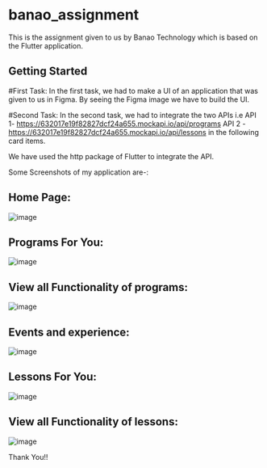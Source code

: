 # banao_assignment

This is the assignment given to us by Banao Technology which is based on the Flutter application.

## Getting Started

#First Task:
In the first task, we had to make a UI of an application that was given to us in Figma. By seeing the Figma image we have to build the UI.

#Second Task:
In the second task, we had to integrate the two APIs i.e
API 1- https://632017e19f82827dcf24a655.mockapi.io/api/programs
API 2 - https://632017e19f82827dcf24a655.mockapi.io/api/lessons
in the following card items.

We have used the http package of Flutter to integrate the API.

Some Screenshots of my application are-:

## Home Page:
![image](https://github.com/m-gaurav890/banao_task_1/assets/86715384/fed04aed-41c4-495a-94cd-891309ad5505)

## Programs For You:
![image](https://github.com/m-gaurav890/banao_task_1/assets/86715384/f4dd7b8a-6f40-4160-89f8-51b7a5cab759)

## View all Functionality of programs:
![image](https://github.com/m-gaurav890/banao_task_1/assets/86715384/8f27d003-1428-4b5c-9bf6-78ec7453189e)

## Events and experience:
![image](https://github.com/m-gaurav890/banao_task_1/assets/86715384/785dbf55-8e5c-4e99-9767-ac65194a2ebc)

## Lessons For You:
![image](https://github.com/m-gaurav890/banao_task_1/assets/86715384/7789099c-d90c-4e10-a44f-bf1e44235cdb)

## View all Functionality of lessons:
![image](https://github.com/m-gaurav890/banao_task_1/assets/86715384/87da9906-e143-44ba-b765-bfc3d77e2133)

Thank You!!

